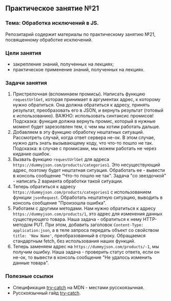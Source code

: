 ## Практическое занятие №21

### Тема: Обработка исключений в JS.

Репозитарий содержит материалы по практическому занятию №21, посвященному обработке исключений.

### Цели занятия
- закрепление знаний, полученных на лекциях;
- практическое применение знаний, полученных на лекциях.

### Задачи занятия
1. Пристрелочная (вспоминаем промисы). Написать функцию `requestUrlGet`, которая принимает в аргументах адрес, к которому нужно обратиться. Она должна обратиться к адресу, принять результат, преобразовать его в JSON, и вернуть результат (готовый к использованию). ВАЖНО: использовать синтаксис промисов! Подсказка: функция должна вернуть промис, который в нужные момент будет зарезолвлен тем, с чем мы хотим работать дальше.
2. Добавляем в эту функцию обработку нештатных ситуаций. Рассмотреть случай, когда ответ сервера не-ок. В этом случае, нужно дать знать вызывающему коду, что что-то пошло не так. Подсказка: в случае с промисами, мы можем работать не через кидание ошибок.
3. Вызвать функцию `requestUrlGet` для адреса `https://dummyjson.com/products/categories1`. Это несуществующий адрес, поэтому будет нештатная ситуация. Обработать ее - вывести в консоль сообщение "Что-то пошло не так". Задача "со звездочкой" - написать 2 варианта обработки такой ситуации.
4. Теперь обратиться к адресу `https://dummyjson.com/products/categories1` с использованием функции `jsonRequest`. Обработать нештатную ситуацию, выводить в консоль сообщение "Произошла ошибка".
5. Работаем с другими методами. Нам нужно обратиться к адресу `https://dummyjson.com/products/1`, это адрес для изменения данных существующего товара. Наша задача - обратиться к нему HTTP-методом PUT. При этом, добавить заголовок `Content-Type: application:json`, а в теле запроса передать объект со свойством `title: 'New Name'`, преобразованный в строку. Обращаемся стандартным fetch, без использования наших функций.
6. Теперь заменяем адрес на `https://dummyjson.com/products/-1`, мы получим ошибку. Наша задача - проверить статус ответа, если он не-ок, то вывести в консоль сообщение "Не удалось изменить данные товара".

### Полезные ссылки
 - Спецификация [try-catch](https://developer.mozilla.org/ru/docs/Web/JavaScript/Reference/Statements/try...catch) на MDN - местами русскоязычная.
 - Русскоязычный гайд [try-catch](https://learn.javascript.ru/try-catch).